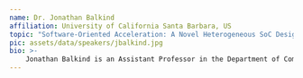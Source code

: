 ```yaml
---
name: Dr. Jonathan Balkind
affiliation: University of California Santa Barbara, US
topic: "Software-Oriented Acceleration: A Novel Heterogeneous SoC Design Paradigm"
pic: assets/data/speakers/jbalkind.jpg
bio: >-
    Jonathan Balkind is an Assistant Professor in the Department of Computer Science at the University of California, Santa Barbara. His research interests lie at the intersection of Computer Architecture, Programming Languages, and Operating Systems. Jonathan completed his PhD and MA degrees at Princeton University and his MSci degree at the University of Glasgow. He is the Lead Architect of OpenPiton and its heterogeneous-ISA descendant, BYOC, which are productive, open-source hardware research platforms with thousands of downloads from over 70 countries worldwide. Jonathan was an Open Hardware Trailblazer Fellow and recipient of the NSF CAREER Award. Since 2021, he has served as a Director of the FOSSi Foundation.
---
```


